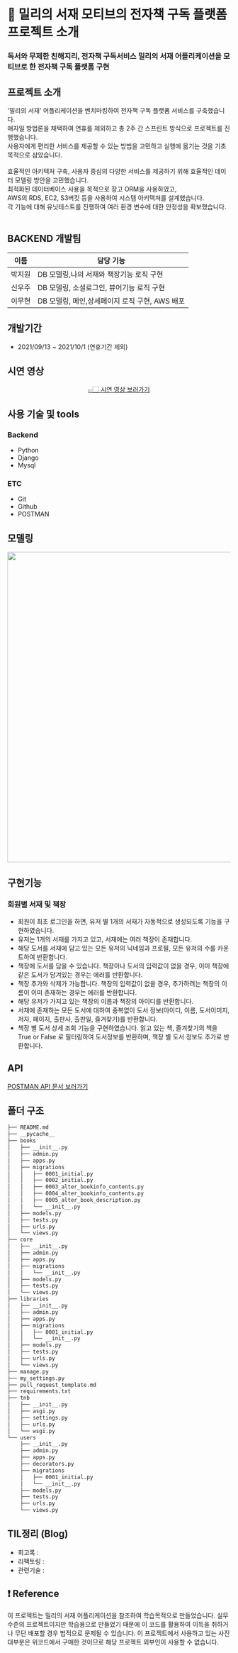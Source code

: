 # 📒 밀리의 서재 모티브의 전자책 구독 플랫폼 프로젝트 소개

### 독서와 무제한 친해지리, 전자책 구독서비스 밀리의 서재 어플리케이션을 모티브로 한 전자책 구독 플랫폼 구현

## 프로젝트 소개
'밀리의 서재' 어플리케이션을 벤치마킹하여 전자책 구독 플랫폼 서비스를 구축했습니다. <br>
애자일 방법론을 채택하여 연휴를 제외하고 총 2주 간 스프린트 방식으로 프로젝트를 진행했습니다.<br>
사용자에게 편리한 서비스를 제공할 수 있는 방법을 고민하고 실행에 옮기는 것을 기초 목적으로 삼았습니다.<br><br>
효율적인 아키텍처 구축, 사용자 중심의 다양한 서비스를 제공하기 위해 효율적인 데이터 모델링 방안을 고민했습니다.<br>
최적화된 데이터베이스 사용을 목적으로 장고 ORM을 사용하였고,<br>
AWS의 RDS, EC2, S3버킷 등을 사용하여 시스템 아키텍쳐를 설계했습니다.<br>
각 기능에 대해 유닛테스트를 진행하여 여러 환경 변수에 대한 안정성을 확보했습니다. <br><br>

## BACKEND 개발팀
|이름   |담당 기능|
|-----|------------------------------|
|박지원 |DB 모델링,나의 서재와 책장기능 로직 구현|
|신우주 |DB 모델링, 소셜로그인, 뷰어기능 로직 구현|
|이무현 |DB 모델링, 메인,상세페이지 로직 구현, AWS 배포|


## 개발기간
- 2021/09/13 ~ 2021/10/1 (연휴기간 제외)

## 시연 영상

<div id=header align="center">
  <a href="https://www.youtube.com/watch?v=WJS8kuzjzJU">👉🏻 시연 영상 보러가기</a>
</div>

## 사용 기술 및 tools
### Backend
- Python
- Django
- Mysql

### ETC
- Git
- Github
- POSTMAN

## 모델링
<p align="center"><img src="https://user-images.githubusercontent.com/80395324/144553831-a53341da-b82d-4c37-ad69-992427015db3.png" width="1000" height="700"/></p>


## 구현기능
### 회원별 서재 및 책장
- 회원이 최초 로그인을 하면, 유저 별 1개의 서재가 자동적으로 생성되도록 기능을 구현하였습니다. 
- 유저는 1개의 서재를 가지고 있고, 서재에는 여러 책장이 존재합니다.
- 해당 도서를 서재에 담고 있는 모든 유저의 닉네임과 프로필, 모든 유저의 수를 카운트하여 반환합니다.
- 책장에 도서를 담을 수 있습니다. 책장이나 도서의 입력값이 없을 경우, 이미 책장에 같은 도서가 담겨있는 경우는 에러를 반환합니다.
- 책장 추가와 삭제가 가능합니다. 책장의 입력값이 없을 경우, 추가하려는 책장의 이름이 이미 존재하는 경우는 에러를 반환합니다.
- 해당 유저가 가지고 있는 책장의 이름과 책장의 아이디를 반환합니다.
- 서재에 존재하는 모든 도서에 대하여 중복없이 도서 정보(아이디, 이름, 도서이미지, 저자, 페이지, 출판사, 출판일, 즐겨찾기)를 반환합니다.
- 책장 별 도서 상세 조회 기능을 구현하였습니다. 읽고 있는 책, 즐겨찾기의 책을 True or False 로 필터링하여 도서정보를 반환하며, 책장 별 도서 정보도 추가로 반환합니다.

## API
[POSTMAN API 문서 보러가기](https://documenter.getpostman.com/view/17234812/UVJfkbQ2)


## 폴더 구조
```bash
├── README.md
├── __pycache__
├── books
│   ├── __init__.py
│   ├── admin.py
│   ├── apps.py
│   ├── migrations
│   │   ├── 0001_initial.py
│   │   ├── 0002_initial.py
│   │   ├── 0003_alter_bookinfo_contents.py
│   │   ├── 0004_alter_bookinfo_contents.py
│   │   ├── 0005_alter_book_description.py
│   │   └── __init__.py
│   ├── models.py
│   ├── tests.py
│   ├── urls.py
│   └── views.py
├── core
│   ├── __init__.py
│   ├── admin.py
│   ├── apps.py
│   ├── migrations
│   │   └── __init__.py
│   ├── models.py
│   ├── tests.py
│   └── views.py
├── libraries
│   ├── __init__.py
│   ├── admin.py
│   ├── apps.py
│   ├── migrations
│   │   ├── 0001_initial.py
│   │   └── __init__.py
│   ├── models.py
│   ├── tests.py
│   ├── urls.py
│   └── views.py
├── manage.py
├── my_settings.py
├── pull_request_template.md
├── requirements.txt
├── tnb
│   ├── __init__.py
│   ├── asgi.py
│   ├── settings.py
│   ├── urls.py
│   └── wsgi.py
└── users
    ├── __init__.py
    ├── admin.py
    ├── apps.py
    ├── decorators.py
    ├── migrations
    │   ├── 0001_initial.py
    │   └── __init__.py
    ├── models.py
    ├── tests.py
    ├── urls.py
    └── views.py
```

## TIL정리 (Blog)
- 회고록 : 
- 리팩토링 : 
- 관련기술 : 

## ❗️ Reference
이 프로젝트는 밀리의 서재 어플리케이션을 참조하여 학습목적으로 만들었습니다.
실무수준의 프로젝트이지만 학습용으로 만들었기 때문에 이 코드를 활용하여 이득을 취하거나 무단 배포할 경우 법적으로 문제될 수 있습니다.
이 프로젝트에서 사용하고 있는 사진 대부분은 위코드에서 구매한 것이므로 해당 프로젝트 외부인이 사용할 수 없습니다.
